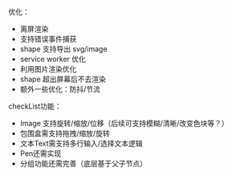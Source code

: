 优化：
- 离屏渲染
- 支持错误事件捕获
- shape 支持导出 svg/image
- service worker 优化
- 利用图片渲染优化
- shape 超出屏幕后不去渲染
- 额外一些优化：防抖/节流

checkList功能：
- Image 支持旋转/缩放/位移（后续可支持模糊/清晰/改变色块等？）
- 包围盒需支持拖拽/缩放/旋转
- 文本Text需支持多行输入/选择文本逻辑
- Pen还需实现
- 分组功能还需完善（底层基于父子节点）